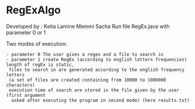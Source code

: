 # RegExAlgo
Developed by : 
Keita Lamine
Memmi Sacha
Run file RegEx.java with parameter 0 or 1

Two modes of execution:
    
    - parameter 0 The user gives a regex and a file to search in 
    - parameter 1 create RegEx (according to english letters frequencies) length of regEx is static,
     files to search in are generated according to the english frequency letters 
     (a set of files are created containing from 10000 to 1000000 characters)
     execution time of search are stored in the file given by the user (first argument
      asked after executing the program in second mode) (here results.txt)
       
        